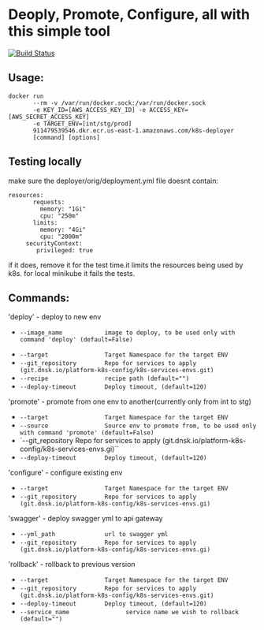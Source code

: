 # Deoply, Promote, Configure, all with this simple tool
[![Build Status](http://drone-io.heed-dev.io/api/badges/heed-dev/deployer/status.svg)](http://drone-io.heed-dev.io/heed-dev/deployer)

## Usage:

```
docker run
       --rm -v /var/run/docker.sock:/var/run/docker.sock
       -e KEY_ID=[AWS_ACCESS_KEY_ID] -e ACCESS_KEY=[AWS_SECRET_ACCESS_KEY]
       -e TARGET_ENV=[int/stg/prod]         
       911479539546.dkr.ecr.us-east-1.amazonaws.com/k8s-deployer
       [command] [options]
```
                
## Testing locally

make sure the deployer/orig/deployment.yml file doesnt contain:

    resources:
           requests:
             memory: "1Gi"
             cpu: "250m"
           limits:
             memory: "4Gi"
             cpu: "2000m"
         securityContext:
            privileged: true

if it does, remove it for the test time.it limits the resources being used by k8s. for local minikube it fails the tests.
        

## Commands:
>

'deploy'         - deploy to new env
>
* `--image_name            image to deploy, to be used only with command 'deploy' (default=False)`
>
* `--target                Target Namespace for the target ENV`
* `--git_repository        Repo for services to apply (git.dnsk.io/platform-k8s-config/k8s-services-envs.git)`
* `--recipe                recipe path (default="")`
* `--deploy-timeout        Deploy timeout, (default=120)`

>

'promote'        - promote from one env to another(currently only from int to stg)
>
* `--target                Target Namespace for the target ENV`
* `--source                Source env to promote from, to be used only with command 'promote' (default=False)`
* `--git_repository        Repo for services to apply (git.dnsk.io/platform-k8s-config/k8s-services-envs.gi)``
* `--deploy-timeout        Deploy timeout, (default=120)`
 

>

'configure'      - configure existing env
>
* `--target                Target Namespace for the target ENV`
* `--git_repository        Repo for services to apply (git.dnsk.io/platform-k8s-config/k8s-services-envs.gi)`

>

'swagger'       - deploy swagger yml to api gateway 
>
* `--yml_path              url to swagger yml`
* `--git_repository        Repo for services to apply (git.dnsk.io/platform-k8s-config/k8s-services-envs.gi)`

'rollback'         - rollback to previous version
>
* `--target                Target Namespace for the target ENV`
* `--git_repository        Repo for services to apply (git.dnsk.io/platform-k8s-config/k8s-services-envs.git)`
* `--deploy-timeout        Deploy timeout, (default=120)`
* `--service_name                service name we wish to rollback (default="")`
